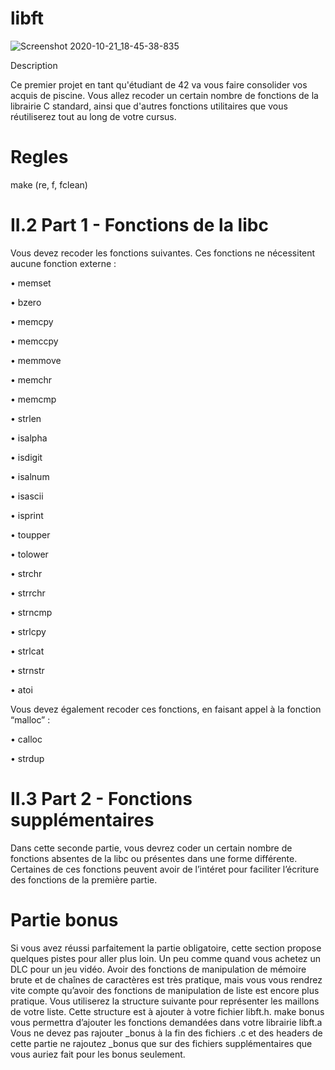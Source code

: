 # libft

![Screenshot 2020-10-21_18-45-38-835](https://user-images.githubusercontent.com/45235527/96751780-e4a25780-13cd-11eb-9d06-aa687ff25143.png)

Description

Ce premier projet en tant qu'étudiant de 42 va vous faire consolider vos acquis de piscine. Vous allez 
recoder un certain nombre de fonctions de la librairie C standard, ainsi que d'autres fonctions utilitaires 
que vous réutiliserez tout au long de votre cursus.


# Regles

make (re, f, fclean)


# II.2 Part 1 - Fonctions de la libc

Vous devez recoder les fonctions suivantes. Ces fonctions ne nécessitent aucune fonction externe :

• memset

• bzero

• memcpy

• memccpy

• memmove

• memchr

• memcmp

• strlen

• isalpha

• isdigit

• isalnum

• isascii

• isprint

• toupper

• tolower

• strchr

• strrchr

• strncmp

• strlcpy

• strlcat

• strnstr

• atoi


Vous devez également recoder ces fonctions, en faisant appel à la fonction “malloc” :

• calloc

• strdup


# II.3 Part 2 - Fonctions supplémentaires

Dans cette seconde partie, vous devrez coder un certain nombre de fonctions absentes
de la libc ou présentes dans une forme différente. Certaines de ces fonctions peuvent
avoir de l’intéret pour faciliter l’écriture des fonctions de la première partie.


# Partie bonus

Si vous avez réussi parfaitement la partie obligatoire, cette section propose quelques
pistes pour aller plus loin. Un peu comme quand vous achetez un DLC pour un jeu vidéo.
Avoir des fonctions de manipulation de mémoire brute et de chaînes de caractères est
très pratique, mais vous vous rendrez vite compte qu’avoir des fonctions de manipulation
de liste est encore plus pratique.
Vous utiliserez la structure suivante pour représenter les maillons de votre liste. Cette
structure est à ajouter à votre fichier libft.h.
make bonus vous permettra d’ajouter les fonctions demandées dans votre librairie
libft.a
Vous ne devez pas rajouter _bonus à la fin des fichiers .c et des headers de cette
partie ne rajoutez _bonus que sur des fichiers supplémentaires que vous auriez fait pour
les bonus seulement.
